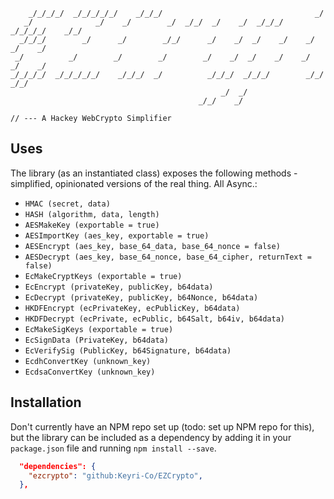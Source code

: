 ```
    _/_/_/_/  _/_/_/_/_/    _/_/_/                                  _/               
   _/              _/    _/        _/  _/_/  _/    _/  _/_/_/    _/_/_/_/    _/_/    
  _/_/_/        _/      _/        _/_/      _/    _/  _/    _/    _/      _/    _/   
 _/          _/        _/        _/        _/    _/  _/    _/    _/      _/    _/    
_/_/_/_/  _/_/_/_/_/    _/_/_/  _/          _/_/_/  _/_/_/        _/_/    _/_/       
                                               _/  _/                                
                                          _/_/    _/                                 

// --- A Hackey WebCrypto Simplifier
```

## Uses

The library (as an instantiated class) exposes the following methods - simplified, opinionated versions of the real thing. All Async.:

- `HMAC (secret, data)`
- `HASH (algorithm, data, length)`
- `AESMakeKey (exportable = true)`
- `AESImportKey (aes_key, exportable = true)`
- `AESEncrypt (aes_key, base_64_data, base_64_nonce = false)`
- `AESDecrypt (aes_key, base_64_nonce, base_64_cipher, returnText = false)`
- `EcMakeCryptKeys (exportable = true)`
- `EcEncrypt (privateKey, publicKey, b64data)`
- `EcDecrypt (privateKey, publicKey, b64Nonce, b64data)`
- `HKDFEncrypt (ecPrivateKey, ecPublicKey, b64data)`
- `HKDFDecrypt (ecPrivate, ecPublic, b64Salt, b64iv, b64data)`
- `EcMakeSigKeys (exportable = true)`
- `EcSignData (PrivateKey, b64data)`
- `EcVerifySig (PublicKey, b64Signature, b64data)`
- `EcdhConvertKey (unknown_key)`
- `EcdsaConvertKey (unknown_key)`


## Installation

Don't currently have an NPM repo set up (todo: set up NPM repo for this), but the library can be included as a dependency by adding it in your `package.json` file and running `npm install --save`.

```json
  "dependencies": {
    "ezcrypto": "github:Keyri-Co/EZCrypto",
  },
```
